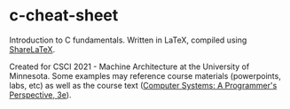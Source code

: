 # c-cheat-sheet

Introduction to C fundamentals. Written in LaTeX, compiled using [ShareLaTeX](https://www.sharelatex.com).

Created for CSCI 2021 - Machine Architecture at the University of Minnesota. Some examples may reference course materials (powerpoints, labs, etc) as well as the course text ([Computer Systems: A Programmer's Perspective, 3e](http://csapp.cs.cmu.edu/)).
